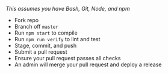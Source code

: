 _This assumes you have Bash, Git, Node, and npm_

- Fork repo
- Branch off `master`
- Run `npm start` to compile
- Run `npm run verify` to lint and test
- Stage, commit, and push
- Submit a pull request
- Ensure your pull request passes all checks
- An admin will merge your pull request and deploy a release
